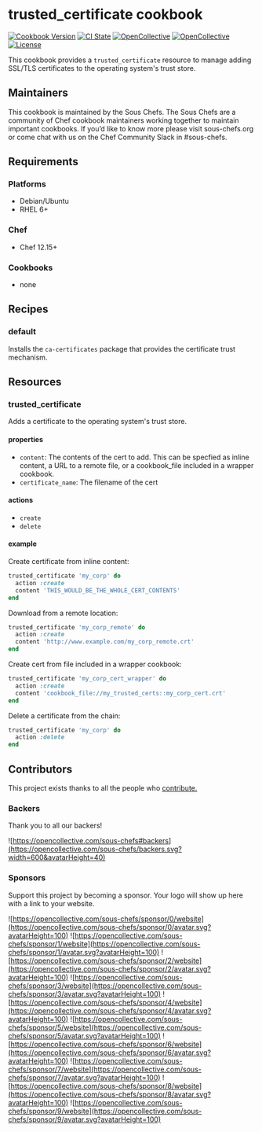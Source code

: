 # trusted_certificate cookbook

[![Cookbook Version](https://img.shields.io/cookbook/v/trusted_certificate.svg)](https://supermarket.chef.io/cookbooks/trusted_certificate)
[![CI State](https://github.com/sous-chefs/trusted_certificate/workflows/ci/badge.svg)](https://github.com/sous-chefs/trusted_certificate/actions?query=workflow%3Aci)
[![OpenCollective](https://opencollective.com/sous-chefs/backers/badge.svg)](#backers)
[![OpenCollective](https://opencollective.com/sous-chefs/sponsors/badge.svg)](#sponsors)
[![License](https://img.shields.io/badge/License-Apache%202.0-green.svg)](https://opensource.org/licenses/Apache-2.0)

This cookbook provides a `trusted_certificate` resource to manage adding SSL/TLS certificates to the operating system's trust store.

## Maintainers

This cookbook is maintained by the Sous Chefs. The Sous Chefs are a community of Chef cookbook maintainers working together to maintain important cookbooks. If you’d like to know more please visit sous-chefs.org or come chat with us on the Chef Community Slack in #sous-chefs.

## Requirements

### Platforms

- Debian/Ubuntu
- RHEL 6+

### Chef

- Chef 12.15+

### Cookbooks

- none

## Recipes

### default

Installs the `ca-certificates` package that provides the certificate trust mechanism.

## Resources

### trusted_certificate

Adds a certificate to the operating system's trust store.

#### properties

- `content`: The contents of the cert to add.  This can be specfied as inline content, a URL to a remote file, or a cookbook_file included in a wrapper cookbook.
- `certificate_name`: The filename of the cert

#### actions

- `create`
- `delete`

#### example

Create certificate from inline content:

```ruby
trusted_certificate 'my_corp' do
  action :create
  content 'THIS_WOULD_BE_THE_WHOLE_CERT_CONTENTS'
end
```

Download from a remote location:

```ruby
trusted_certificate 'my_corp_remote' do
  action :create
  content 'http://www.example.com/my_corp_remote.crt'
end
```

Create cert from file included in a wrapper cookbook:

```ruby
trusted_certificate 'my_corp_cert_wrapper' do
  action :create
  content 'cookbook_file://my_trusted_certs::my_corp_cert.crt'
end
```

Delete a certificate from the chain:

```ruby
trusted_certificate 'my_corp' do
  action :delete
end
```

## Contributors

This project exists thanks to all the people who [contribute.](https://opencollective.com/sous-chefs/contributors.svg?width=890&button=false)

### Backers

Thank you to all our backers!

![https://opencollective.com/sous-chefs#backers](https://opencollective.com/sous-chefs/backers.svg?width=600&avatarHeight=40)

### Sponsors

Support this project by becoming a sponsor. Your logo will show up here with a link to your website.

![https://opencollective.com/sous-chefs/sponsor/0/website](https://opencollective.com/sous-chefs/sponsor/0/avatar.svg?avatarHeight=100)
![https://opencollective.com/sous-chefs/sponsor/1/website](https://opencollective.com/sous-chefs/sponsor/1/avatar.svg?avatarHeight=100)
![https://opencollective.com/sous-chefs/sponsor/2/website](https://opencollective.com/sous-chefs/sponsor/2/avatar.svg?avatarHeight=100)
![https://opencollective.com/sous-chefs/sponsor/3/website](https://opencollective.com/sous-chefs/sponsor/3/avatar.svg?avatarHeight=100)
![https://opencollective.com/sous-chefs/sponsor/4/website](https://opencollective.com/sous-chefs/sponsor/4/avatar.svg?avatarHeight=100)
![https://opencollective.com/sous-chefs/sponsor/5/website](https://opencollective.com/sous-chefs/sponsor/5/avatar.svg?avatarHeight=100)
![https://opencollective.com/sous-chefs/sponsor/6/website](https://opencollective.com/sous-chefs/sponsor/6/avatar.svg?avatarHeight=100)
![https://opencollective.com/sous-chefs/sponsor/7/website](https://opencollective.com/sous-chefs/sponsor/7/avatar.svg?avatarHeight=100)
![https://opencollective.com/sous-chefs/sponsor/8/website](https://opencollective.com/sous-chefs/sponsor/8/avatar.svg?avatarHeight=100)
![https://opencollective.com/sous-chefs/sponsor/9/website](https://opencollective.com/sous-chefs/sponsor/9/avatar.svg?avatarHeight=100)
